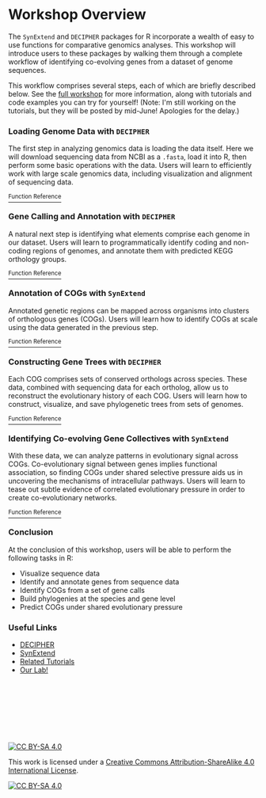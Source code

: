 # Workshop Overview

The `SynExtend` and `DECIPHER` packages for R incorporate a wealth of easy to use functions for comparative genomics analyses. This workshop will introduce users to these packages by walking them through a complete workflow of identifying co-evolving genes from a dataset of genome sequences. 

This workflow comprises several steps, each of which are briefly described below. See the [full workshop](https://www.ahl27.com/CompGenomicsBioc2022/articles/workshop_syllabus.html) for more information, along with tutorials and code examples you can try for yourself! (Note: I'm still working on the tutorials, but they will be posted by mid-June! Apologies for the delay.)

### Loading Genome Data with `DECIPHER`

The first step in analyzing genomics data is loading the data itself. Here we will download sequencing data from NCBI as a `.fasta`, load it into R, then perform some basic operations with the data. Users will learn to efficiently work with large scale genomics data, including visualization and alignment of sequencing data. 

[<sup>Function Reference</sup>](https://www.ahl27.com/CompGenomicsBioc2022/reference/index.html#loading-genome-data)

### Gene Calling and Annotation with `DECIPHER`

A natural next step is identifying what elements comprise each genome in our dataset. Users will learn to programmatically identify coding and non-coding regions of genomes, and annotate them with predicted KEGG orthology groups. 

[<sup>Function Reference</sup>](https://www.ahl27.com/CompGenomicsBioc2022/reference/index.html#gene-calling-and-annotation)

### Annotation of COGs with `SynExtend`

Annotated genetic regions can be mapped across organisms into clusters of orthologous genes (COGs). Users will learn how to identify COGs at scale using the data generated in the previous step. 

[<sup>Function Reference</sup>](https://www.ahl27.com/CompGenomicsBioc2022/reference/index.html#constructing-cogs)

### Constructing Gene Trees with `DECIPHER`

Each COG comprises sets of conserved orthologs across species. These data, combined with sequencing data for each ortholog, allow us to reconstruct the evolutionary history of each COG. Users will learn how to construct, visualize, and save phylogenetic trees from sets of genomes. 

[<sup>Function Reference</sup>](https://www.ahl27.com/CompGenomicsBioc2022/reference/index.html#constructing-phylogenies)

### Identifying Co-evolving Gene Collectives with `SynExtend`

With these data, we can analyze patterns in evolutionary signal across COGs. Co-evolutionary signal between genes implies functional association, so finding COGs under shared selective pressure aids us in uncovering the mechanisms of intracellular pathways. Users will learn to tease out subtle evidence of correlated evolutionary pressure in order to create co-evolutionary networks. 

[<sup>Function Reference</sup>](https://www.ahl27.com/CompGenomicsBioc2022/reference/index.html#finding-co-evolving-gene-collectives)


### Conclusion

At the conclusion of this workshop, users will be able to perform the following tasks in R:

* Visualize sequence data
* Identify and annotate genes from sequence data
* Identify COGs from a set of gene calls
* Build phylogenies at the species and gene level
* Predict COGs under shared evolutionary pressure

### Useful Links
* [DECIPHER](http://bioconductor.org/packages/release/bioc/html/DECIPHER.html)
* [SynExtend](http://bioconductor.org/packages/release/bioc/html/SynExtend.html)
* [Related Tutorials](http://www2.decipher.codes/Tutorials.html)
* [Our Lab!](https://www.wrightlabscience.com/p/index.html)


&nbsp;

&nbsp;

&nbsp;

&nbsp;



[![CC BY-SA 4.0][cc-by-sa-shield]][cc-by-sa]

This work is licensed under a
[Creative Commons Attribution-ShareAlike 4.0 International License][cc-by-sa].

[![CC BY-SA 4.0][cc-by-sa-image]][cc-by-sa]

[cc-by-sa]: http://creativecommons.org/licenses/by-sa/4.0/
[cc-by-sa-image]: https://licensebuttons.net/l/by-sa/4.0/88x31.png
[cc-by-sa-shield]: https://img.shields.io/badge/License-CC%20BY--SA%204.0-lightgrey.svg
